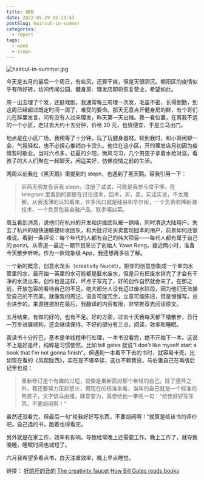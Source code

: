 ```yaml
---
title: 理发
date: 2022-05-29 15:13:43
postSlug: haircut-in-summer
categories:
  - report
tags:
  - week
  - stepn
---
```


![haircut-in-summer.jpg](https://p9-juejin.byteimg.com/tos-cn-i-k3u1fbpfcp/93d4580d116041ea95fee2213d9c2234~tplv-k3u1fbpfcp-watermark.image)

今天是五月的最后一个周日，有些风，还算干爽，但是天很阴沉。朝阳区的疫情似乎有所好转，坊间传闻公园、健身房、理发店即将恢复营业，希望如此。

周一出去理了个发，还挺戏剧。我通常每三周理一次发，毛虽不密，长得倒勤，到这周已经超过既定时间一周了，难受的要命。那天无意点开健身房的群，有个哥们儿在群里发言，问有没有人过来理发，昨天第一天出摊。我一看位置，在离我不远的一个小区，走过去大约十五分钟，价格 30 元，也很便宜，于是立马出门。

地点是在小区广场，我稍等了十分钟，玩了玩健身器材。轮到我时，和小哥闲聊一会，气氛轻松，也不必担心推销办卡烫头。他住在这小区，开的理发店月初因为疫情暂时歇业。当时六点多，初夏的夕阳，微风习习，几个男孩子拿着水枪对滋，看孩子的大人们聚在一起聊天，闲适美好，仿佛疫情之前的生活。

两周以前我在《黑天鹅》里提到的 stepn，也遇到了黑天鹅。容我引用一下：

> 前两天朋友告诉我 stepn，注册了试试，可能是我参与度不够，在 telegram 里看到的都是在讨论成本，回本，买，卖。实话实说，不太理解。从我浅薄的认知看来，许多风口就是硅谷和华尔街，一个负责吹捧新潮技术，一个负责包装金融产品，联手噶韭菜。

周五看到消息，说他们在杭州的开发和运维团队被一锅端，同时清退大陆用户。失去了杭州的超快速敏捷研发团队，和大批讨论买卖套现回本的用户，前景如何还很难说。看到一条评论：每个年代的人都有自己的伟大项目——每代人都有属于自己的 ponzi。从零道一最近一期节目采访了创始人 Yawn Rong，接近两小时，准备今天散步听听。作为一款现象级 App，我还想再多些了解。

一个新的概念，创意水龙头（creativity faucet）。把你的创意想象成一个单向水管里的水，最开始一英里的水可能都是脏水废水，但是只有把废水排完了才会有干净的水流出来。创作也是这样，坏点子写完了，好的创作自然就会来了。在那之前，开放包容的看待自己的不足。绝大部分人没有迈过废水阶段，因为他们无法接受自己的不完美。就像我的周记，语言可能冗余，立意可能陈旧，但是慢慢写，总会进步的。来源链接附在最后，我翻译的内容有限，非常推荐去阅读原文。

五月结束，有做的好的，也有不足。好的方面，过去十天我每天都下楼散步，日行一万步进展顺利，还会继续保持。不好的部分有三点，阅读，效率和睡眠。

我读书十分拧巴，基本是单线程串行处理，一本书没看完，绝不开始下一本。这说不上是好是坏，纯粹是习惯使然，比如 bill gates 就说“I don't like myself start a book that I'm not gonna finish”。但遇到一本看不下去的书时，就容易卡壳。比如现在看的《风起陇西》，实在是不堪卒读，这也不赖我说，马伯庸自己在再版后记里也说：

> 重新修订是个有趣的过程，就像是重新面对那个年轻的自己。除了感怀之外，我还要努力压抑怒火，用现在的标准来看，当年的自己就是一个标准的熊孩子，文字信马由缰，肆意安为，真想给他一拳吼一句：“给我好好写东西，不要胡闹啊！”

虽然还没看完，但最后一句“给我好好写东西，不要胡闹啊！”就算是给该书的评价吧。自己选的书，跪着也得看完。

另外就是在家工作，效率有影响，导致经常晚上还需要工作。晚上工作了，就导致晚睡，睡眠时间也减短了。

六月我希望多看点书，白天注重效率，晚上早点睡觉。

链接：
[好的坏的丑的](https://happyxiao.com/coke013/)
[The creativity faucet](https://twitter.com/Julian/status/1327765347936522240)
[How Bill Gates reads books](https://www.youtube.com/watch?v=eTFy8RnUkoU)
